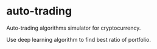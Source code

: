 # auto-trading

Auto-trading algorithms simulator for cryptocurrency.

Use deep learning algorithm to find best ratio of portfolio.
